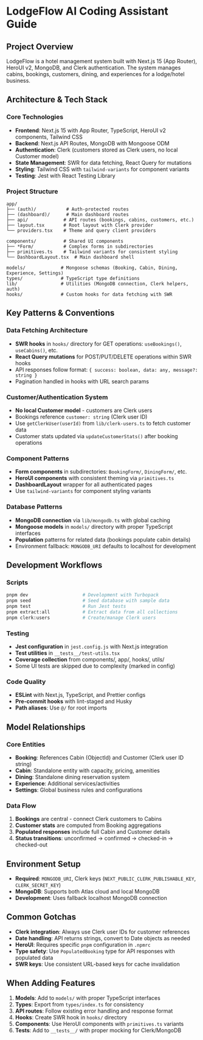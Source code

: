 # LodgeFlow AI Coding Assistant Guide

## Project Overview
LodgeFlow is a hotel management system built with Next.js 15 (App Router), HeroUI v2, MongoDB, and Clerk authentication. The system manages cabins, bookings, customers, dining, and experiences for a lodge/hotel business.

## Architecture & Tech Stack

### Core Technologies
- **Frontend**: Next.js 15 with App Router, TypeScript, HeroUI v2 components, Tailwind CSS
- **Backend**: Next.js API Routes, MongoDB with Mongoose ODM
- **Authentication**: Clerk (customers stored as Clerk users, no local Customer model)
- **State Management**: SWR for data fetching, React Query for mutations
- **Styling**: Tailwind CSS with `tailwind-variants` for component variants
- **Testing**: Jest with React Testing Library

### Project Structure
```
app/
├── (auth)/           # Auth-protected routes
├── (dashboard)/      # Main dashboard routes
├── api/             # API routes (bookings, cabins, customers, etc.)
├── layout.tsx       # Root layout with Clerk provider
└── providers.tsx    # Theme and query client providers

components/          # Shared UI components
├── *Form/           # Complex forms in subdirectories
├── primitives.ts    # Tailwind variants for consistent styling
└── DashboardLayout.tsx  # Main dashboard shell

models/             # Mongoose schemas (Booking, Cabin, Dining, Experience, Settings)
types/              # TypeScript type definitions
lib/                # Utilities (MongoDB connection, Clerk helpers, auth)
hooks/              # Custom hooks for data fetching with SWR
```

## Key Patterns & Conventions

### Data Fetching Architecture
- **SWR hooks** in `hooks/` directory for GET operations: `useBookings()`, `useCabins()`, etc.
- **React Query mutations** for POST/PUT/DELETE operations within SWR hooks
- API responses follow format: `{ success: boolean, data: any, message?: string }`
- Pagination handled in hooks with URL search params

### Customer/Authentication System
- **No local Customer model** - customers are Clerk users
- Bookings reference `customer: string` (Clerk user ID)
- Use `getClerkUser(userId)` from `lib/clerk-users.ts` to fetch customer data
- Customer stats updated via `updateCustomerStats()` after booking operations

### Component Patterns
- **Form components** in subdirectories: `BookingForm/`, `DiningForm/`, etc.
- **HeroUI components** with consistent theming via `primitives.ts`
- **DashboardLayout** wrapper for all authenticated pages
- Use `tailwind-variants` for component styling variants

### Database Patterns
- **MongoDB connection** via `lib/mongodb.ts` with global caching
- **Mongoose models** in `models/` directory with proper TypeScript interfaces
- **Population** patterns for related data (bookings populate cabin details)
- Environment fallback: `MONGODB_URI` defaults to localhost for development

## Development Workflows

### Scripts
```bash
pnpm dev                    # Development with Turbopack
pnpm seed                   # Seed database with sample data
pnpm test                   # Run Jest tests
pnpm extract:all            # Extract data from all collections
pnpm clerk:users            # Create/manage Clerk users
```

### Testing
- **Jest configuration** in `jest.config.js` with Next.js integration
- **Test utilities** in `__tests__/test-utils.tsx`
- **Coverage collection** from components/, app/, hooks/, utils/
- Some UI tests are skipped due to complexity (marked in config)

### Code Quality
- **ESLint** with Next.js, TypeScript, and Prettier configs
- **Pre-commit hooks** with lint-staged and Husky
- **Path aliases**: Use `@/` for root imports

## Model Relationships

### Core Entities
- **Booking**: References Cabin (ObjectId) and Customer (Clerk user ID string)
- **Cabin**: Standalone entity with capacity, pricing, amenities
- **Dining**: Standalone dining reservation system
- **Experience**: Additional services/activities
- **Settings**: Global business rules and configurations

### Data Flow
1. **Bookings** are central - connect Clerk customers to Cabins
2. **Customer stats** are computed from Booking aggregations
3. **Populated responses** include full Cabin and Customer details
4. **Status transitions**: unconfirmed → confirmed → checked-in → checked-out

## Environment Setup
- **Required**: `MONGODB_URI`, Clerk keys (`NEXT_PUBLIC_CLERK_PUBLISHABLE_KEY`, `CLERK_SECRET_KEY`)
- **MongoDB**: Supports both Atlas cloud and local MongoDB
- **Development**: Uses fallback localhost MongoDB connection

## Common Gotchas
- **Clerk integration**: Always use Clerk user IDs for customer references
- **Date handling**: API returns strings, convert to Date objects as needed
- **HeroUI**: Requires specific `pnpm` configuration in `.npmrc`
- **Type safety**: Use `PopulatedBooking` type for API responses with populated data
- **SWR keys**: Use consistent URL-based keys for cache invalidation

## When Adding Features
1. **Models**: Add to `models/` with proper TypeScript interfaces
2. **Types**: Export from `types/index.ts` for consistency  
3. **API routes**: Follow existing error handling and response format
4. **Hooks**: Create SWR hook in `hooks/` directory
5. **Components**: Use HeroUI components with `primitives.ts` variants
6. **Tests**: Add to `__tests__/` with proper mocking for Clerk/MongoDB